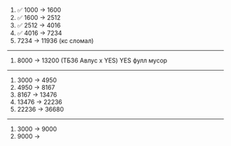 1. ✅ 1000 ->  1600
2. ✅ 1600 -> 2512
3. ✅ 2512 -> 4016
4. ✅ 4016 -> 7234
5. 7234 -> 11936 (кс сломал)
---
1. 8000 ->  13200 (ТБ36 Авлус х YES) YES фулл мусор
---
1. 3000 ->  4950
2. 4950 -> 8167
3. 8167 -> 13476
4. 13476 -> 22236
5. 22236 -> 36680
---
1. 3000 ->  9000
2. 9000 ->
